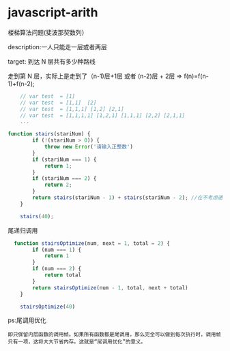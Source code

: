 # javascript-arith
楼梯算法问题(斐波那契数列）

description:一人只能走一层或者两层

target: 到达 N  层共有多少种路线


走到第 N 层，实际上是走到了（n-1)层+1层 或者 (n-2)层 + 2层  => f(n)=f(n-1)+f(n-2);
   
```javascript
    // var test  = [1]
    // var test  = [1,1]  [2]
    // var test  = [1,1,1] [1,2] [2,1]
    // var test  = [1,1,1,1] [1,2,1] [1,1,1] [2,2] [2,1,1]
    ...
```
```javascript
function stairs(stariNum) {
        if (!(stariNum > 0)) {
            throw new Error('请输入正整数')
        }
        if (stariNum === 1) {
            return 1;
        }
        if (stariNum === 2) {
            return 2;
        }
        return stairs(stariNum - 1) + stairs(stariNum - 2); //在不考虑递归优化情况下，超过1000时，firefox有内存泄露风险
    }

    stairs(40);
```
尾递归调用

```javascript
  function stairsOptimize(num, next = 1, total = 2) {
        if (num === 1) {
            return 1
        }
        if (num === 2) {
            return total
        }
        return stairsOptimize(num - 1, total, next + total)
    }

    stairsOptimize(40)
```
ps:尾调用优化
```text
即只保留内层函数的调用帧。如果所有函数都是尾调用，那么完全可以做到每次执行时，调用帧只有一项，这将大大节省内存。这就是“尾调用优化”的意义。
```
